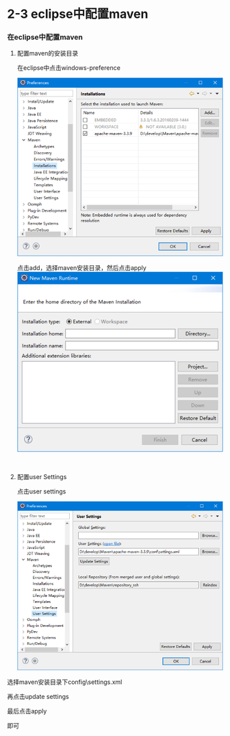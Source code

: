 # 2-3 eclipse中配置maven

### 在eclipse中配置maven

1. 配置maven的安装目录

   在eclipse中点击windows-preference

    ![eclipse配置maven1](images\eclipse配置maven1.png)

   点击add，选择maven安装目录，然后点击apply ![eclipse配置maven2](images\eclipse配置maven2.png)

   ​

2. 配置user Settings

   点击user settings

    ![![eclipse配置maven3](file:///G:/GitBook/Maven/Maven/images/eclipse%E9%85%8D%E7%BD%AEmaven3.png?lastModify=1523599559)](images\eclipse配置maven3.png)

选择maven安装目录下config\settings.xml

再点击update settings

最后点击apply

即可